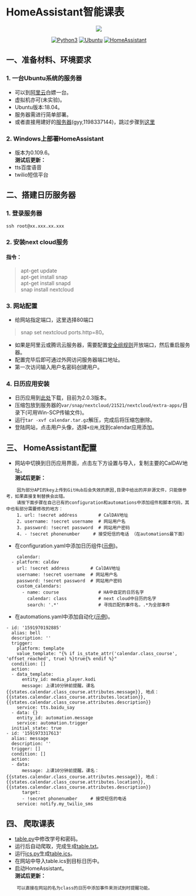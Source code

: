 # HomeAssistant智能课表
<p align="center">
  <img src="https://github.com/home-assistant/home-assistant-assets/blob/master/loading-screen.gif">
</p>  
<p align="center">
<a href="#"><img alt="Python3" src="https://img.shields.io/badge/Python-3-blue.svg?style=flat-square"></a>
<a href="#"><img alt="Ubuntu" src="https://img.shields.io/badge/Ubuntu-18.04-orange"></a>
<a href="#"><img alt="HomeAssistant" src="https://img.shields.io/badge/HomeAssistant-0.109.6-blue"></a>
</p> 

## 一、准备材料、环境要求
   
### 1. 一台Ubuntu系统的服务器
   
* 可以到[阿里云](https://developer.aliyun.com/adc/student/)白嫖一台。
* 虚拟机亦可(未实验)。
* Ubuntu版本:18.04。
* 服务器需进行简单部署。
* 或者直接用建好的[服务器](http://39.100.81.133/)(gyy,1198337144)，跳过步骤到[这里](https://github.com/shiep18/EIS2020/tree/master/l-team/team2/homeassistant#%E4%B8%89-homeassistant%E9%85%8D%E7%BD%AE)
### 2. Windows上部署HomeAssistant
   
* 版本为0.109.6。  
**测试后更新：**  
* tts百度语音
* twilio短信平台
  
  
## 二、搭建日历服务器
### 1. 登录服务器
    ssh root@xx.xxx.xx.xxx
    
### 2. 安装next cloud服务
#### 指令：
>apt-get update  
apt-get install snap  
apt-get install snapd  
snap install nextcloud  

### 3. 网站配置
* 给网站指定端口，这里选择80端口  
>snap set nextcloud ports.http=80。  
* 如果是阿里云或腾讯云服务器，需要配置[安全组规则](https://yq.aliyun.com/articles/713259)开放端口，然后重启服务器。  
* 配置完毕后即可通过外网访问服务器端口地址。  
* 第一次访问输入用户名密码创建用户。

### 4. 日历应用安装
* 日历应用到[此处](https://github.com/nextcloud/calendar/releases)下载，目前为2.0.3版本。
* 压缩包放到服务器的`var/snap/nextcloud/21521/nextcloud/extra-apps/`目录下(可用Win-SCP传输文件)。
* 运行`tar -xvf calendar.tar.gz`解压，完成后将压缩包删除。
* 登陆网站，点击用户头像，选择`+应用`,找到calendar应用添加。

## 三、 HomeAssistant配置
* 网站中切换到日历应用界面，点击左下方设置与导入，复制主要的CalDAV地址。  
**测试后更新：**  
```
    因为部分API的key上传到GitHub后会失效的原因,目录中给出的并非源文件，只能做参考，如果直接复制替换会出错。    
    请按下面步骤在自己已有的configuration和automations中添加组件和脚本代码，其中也有部分需要修改的地方：  
    1. url: !secret address        # CalDAV地址  
    2. username: !secret username  # 网站用户名  
    3. password: !secret password  # 网站用户密码  
    4. - !secret phonenumber     # 接受短信的电话 （在automations最下面）  
```
* 在configuration.yaml中添加日历组件([示例](https://github.com/shiep18/EIS2020/blob/master/l-team/team2/homeassistant/configuration.yaml))。
```
    calendar:
  - platform: caldav  
    url: !secret address        # CalDAV地址 
    username: !secret username  # 网站用户名
    password: !secret password  # 网站用户密码
    custom_calendars:
      - name: course               # HA中自定的日历名字
        calendar: class            # next cloud中日历的名字
        search: '.*'               # 寻找匹配的事件名，.*为全部事件
```
* 在automations.yaml中添加自动化([示例](https://github.com/shiep18/EIS2020/blob/master/l-team/team2/homeassistant/automations.yaml))。
```
- id: '1591970192885'
  alias: bell
  description: ''
  trigger: 
    platform: template
    value_template: "{% if is_state_attr('calendar.class_course', 'offset_reached', true) %}true{% endif %}"
  condition: []
  action:
  - data_template:
      entity_id: media_player.kodi
      message: 上课10分钟前提醒。课名{{states.calendar.class_course.attributes.message}}, 地点：{{states.calendar.class_course.attributes.location}}, {{states.calendar.class_course.attributes.description}}
    service: tts.baidu_say
  - data: {}
    entity_id: automation.message
    service: automation.trigger
  initial_state: true
- id: '1591973317613'
  alias: message
  description: ''
  trigger: []
  condition: []
  action:
  - data:
      message: 上课10分钟前提醒。课名：{{states.calendar.class_course.attributes.message}}, 地点：{{states.calendar.class_course.attributes.location}}, {{states.calendar.class_course.attributes.description}}
      target:
      - !secret phonenumber     # 接受短信的电话
    service: notify.my_twilio_sms
```
## 四、 爬取课表
* [table.py](https://github.com/shiep18/EIS2020/blob/master/l-team/team2/homeassistant/table2ics/table.py)中修改学号和密码。
* 运行后自动爬取，完成生成[table.txt](https://github.com/shiep18/EIS2020/blob/master/l-team/team2/homeassistant/table2ics/table.txt)。
* 运行[ics.py](https://github.com/shiep18/EIS2020/blob/master/l-team/team2/homeassistant/table2ics/ics.py)生成[table.ics](https://github.com/shiep18/EIS2020/blob/master/l-team/team2/homeassistant/table2ics/table.ics)。
* 在网站中导入table.ics到目标日历中。
* 启动HomeAssistant。  
**测试后更新：**  
```
    可以直接在网站的名为class的日历中添加事件来测试到时提醒功能。
```
